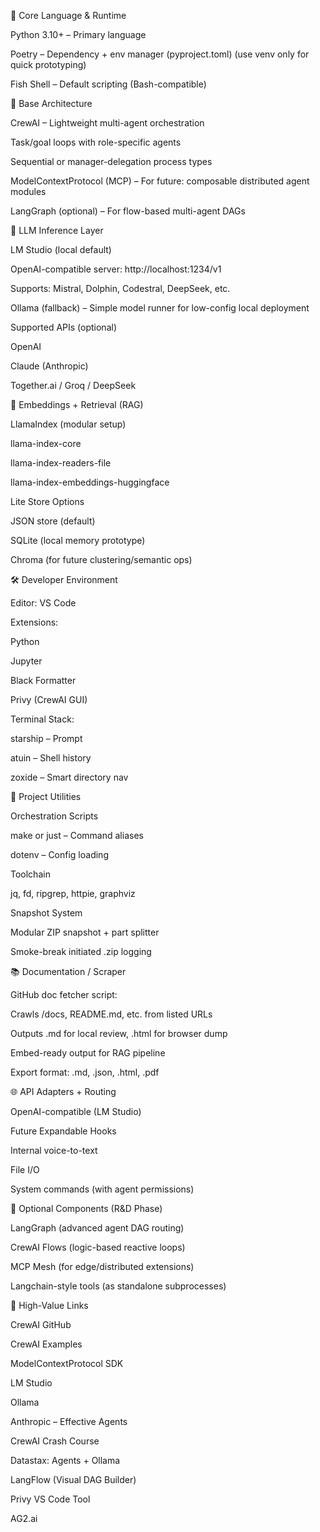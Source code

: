 🧠 Core Language & Runtime

Python 3.10+ – Primary language

Poetry – Dependency + env manager (pyproject.toml) (use venv only for quick prototyping)

Fish Shell – Default scripting (Bash-compatible)

🧱 Base Architecture

CrewAI – Lightweight multi-agent orchestration

Task/goal loops with role-specific agents

Sequential or manager-delegation process types

ModelContextProtocol (MCP) – For future: composable distributed agent modules

LangGraph (optional) – For flow-based multi-agent DAGs

🤖 LLM Inference Layer

LM Studio (local default)

OpenAI-compatible server: http://localhost:1234/v1

Supports: Mistral, Dolphin, Codestral, DeepSeek, etc.

Ollama (fallback) – Simple model runner for low-config local deployment

Supported APIs (optional)

OpenAI

Claude (Anthropic)

Together.ai / Groq / DeepSeek

🧩 Embeddings + Retrieval (RAG)

LlamaIndex (modular setup)

llama-index-core

llama-index-readers-file

llama-index-embeddings-huggingface

Lite Store Options

JSON store (default)

SQLite (local memory prototype)

Chroma (for future clustering/semantic ops)

🛠 Developer Environment

Editor: VS Code

Extensions:

Python

Jupyter

Black Formatter

Privy (CrewAI GUI)

Terminal Stack:

starship – Prompt

atuin – Shell history

zoxide – Smart directory nav

📁 Project Utilities

Orchestration Scripts

make or just – Command aliases

dotenv – Config loading

Toolchain

jq, fd, ripgrep, httpie, graphviz

Snapshot System

Modular ZIP snapshot + part splitter

Smoke-break initiated .zip logging

📚 Documentation / Scraper

GitHub doc fetcher script:

Crawls /docs, README.md, etc. from listed URLs

Outputs .md for local review, .html for browser dump

Embed-ready output for RAG pipeline

Export format: .md, .json, .html, .pdf

🌐 API Adapters + Routing

OpenAI-compatible (LM Studio)

Future Expandable Hooks

Internal voice-to-text

File I/O

System commands (with agent permissions)

🧪 Optional Components (R&D Phase)

LangGraph (advanced agent DAG routing)

CrewAI Flows (logic-based reactive loops)

MCP Mesh (for edge/distributed extensions)

Langchain-style tools (as standalone subprocesses)

🔗 High-Value Links

CrewAI GitHub

CrewAI Examples

ModelContextProtocol SDK

LM Studio

Ollama

Anthropic – Effective Agents

CrewAI Crash Course

Datastax: Agents + Ollama

LangFlow (Visual DAG Builder)

Privy VS Code Tool

AG2.ai

